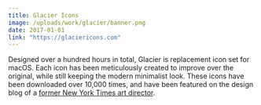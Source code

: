 ```yaml
---
title: Glacier Icons
image: /uploads/work/glacier/banner.png
date: 2017-01-01
link: "https://glaciericons.com"
---
```


Designed over a hundred hours in total, Glacier is replacement icon set for macOS. Each icon has been meticulously created to improve over the original, while still keeping the modern minimalist look. These icons have been downloaded over 10,000 times, and have been featured on the design blog of a [former New York Times art director](https://www.subtraction.com/2015/02/19/glacier-icons/).


